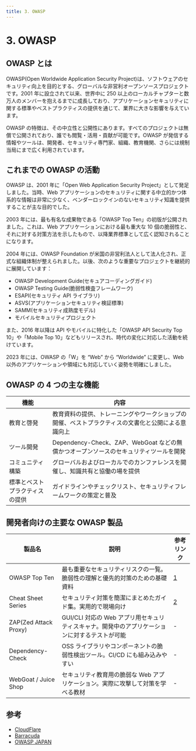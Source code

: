 ```yaml
---
title: 3. OWASP
---
```


# 3. OWASP

## OWASP とは

OWASP(Open Worldwide Application Security Project)は、ソフトウェアのセキュリティ向上を目的とする、グローバルな非営利オープンソースプロジェクトです。2001 年に設立されて以来、世界中に 250 以上のローカルチャプターと数万人のメンバーを抱えるまでに成長しており、アプリケーションセキュリティに関する標準やベストプラクティスの提供を通じて、業界に大きな影響を与えています。

OWASP の特徴は、その中立性と公開性にあります。すべてのプロジェクトは無償で公開されており、誰でも閲覧・活用・貢献が可能です。OWASP が発信する情報やツールは、開発者、セキュリティ専門家、組織、教育機関、さらには規制当局にまで広く利用されています。

## これまでの OWASP の活動

OWASP は、2001 年に「Open Web Application Security Project」として発足しました。当時、Web アプリケーションのセキュリティに関する中立的かつ体系的な情報は非常に少なく、ベンダーロックインのないセキュリティ知識を提供することが主な目的でした。

2003 年には、最も有名な成果物である「OWASP Top Ten」の初版が公開されました。これは、Web アプリケーションにおける最も重大な 10 個の脆弱性と、それに対する対策方法を示したもので、以降業界標準として広く認知されることになります。

2004 年には、OWASP Foundation が米国の非営利法人として法人化され、正式な組織体制が整えられました。以後、次のような重要なプロジェクトを継続的に展開しています：

- OWASP Development Guide(セキュアコーディングガイド)
- OWASP Testing Guide(脆弱性検査フレームワーク)
- ESAPI(セキュリティ API ライブラリ)
- ASVS(アプリケーションセキュリティ検証標準)
- SAMM(セキュリティ成熟度モデル)
- モバイルセキュリティプロジェクト

また、2016 年以降は API やモバイルに特化した「OWASP API Security Top 10」や「Mobile Top 10」などもリリースされ、時代の変化に対応した活動を続けています。

2023 年には、OWASP の「W」を “Web” から “Worldwide” に変更し、Web 以外のアプリケーションや領域にも対応していく姿勢を明確にしました。

## OWASP の 4 つの主な機能

| 機能                           | 内容                                                                                               |
| ------------------------------ | -------------------------------------------------------------------------------------------------- |
| 教育と啓発                     | 教育資料の提供、トレーニングやワークショップの開催、ベストプラクティスの文書化と公開による意識向上 |
| ツール開発                     | Dependency-Check、ZAP、WebGoat などの無償かつオープンソースのセキュリティツールを開発              |
| コミュニティ構築               | グローバルおよびローカルでのカンファレンスを開催し、知識共有と協働の場を提供                       |
| 標準とベストプラクティスの提供 | ガイドラインやチェックリスト、セキュリティフレームワークの策定と普及                               |

## 開発者向けの主要な OWASP 製品

| 製品名                | 説明                                                                                          | 参考リンク                                   |
| --------------------- | --------------------------------------------------------------------------------------------- | -------------------------------------------- |
| OWASP Top Ten         | 最も重要なセキュリティリスクの一覧。脆弱性の理解と優先的対策のための基礎資料                  | [1](https://owasp.org/Top10/ja/)             |
| Cheat Sheet Series    | セキュリティ対策を簡潔にまとめたガイド集。実用的で現場向け                                    | [2](https://coky-t.gitbook.io/owasp-asvs-ja) |
| ZAP(Zed Attack Proxy) | GUI/CLI 対応の Web アプリ用セキュリティスキャナ。開発中のアプリケーションに対するテストが可能 | -                                            |
| Dependency-Check      | OSS ライブラリやコンポーネントの脆弱性検出ツール。CI/CD にも組み込みやすい                    | -                                            |
| WebGoat / Juice Shop  | セキュリティ教育用の脆弱な Web アプリケーション。実際に攻撃して対策を学べる教材               | -                                            |

## 参考

- [CloudFlare](https://www.cloudflare.com/learning/security/threats/owasp-top-10)
- [Barracuda](https://www.barracuda.com/support/glossary/owasp)
- [OWASP JAPAN](https://owasp.org/www-chapter-japan/)
